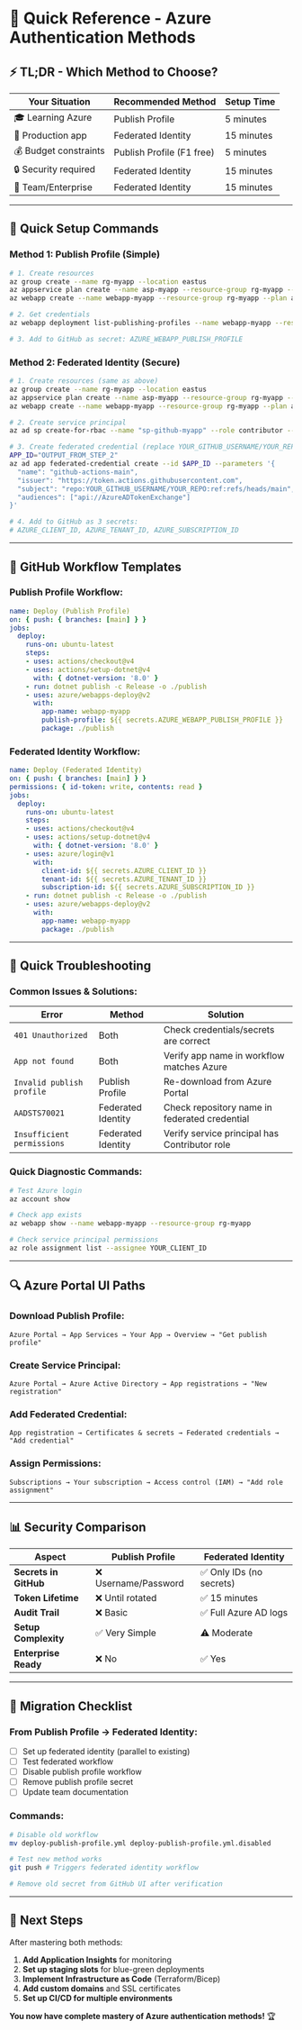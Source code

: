 # 🚀 Quick Reference - Azure Authentication Methods

## ⚡ TL;DR - Which Method to Choose?

| Your Situation | Recommended Method | Setup Time |
|----------------|-------------------|------------|
| 🎓 Learning Azure | Publish Profile | 5 minutes |
| 🏢 Production app | Federated Identity | 15 minutes |
| 💰 Budget constraints | Publish Profile (F1 free) | 5 minutes |
| 🔒 Security required | Federated Identity | 15 minutes |
| 👥 Team/Enterprise | Federated Identity | 15 minutes |

---

## 🔧 Quick Setup Commands

### **Method 1: Publish Profile (Simple)**
```bash
# 1. Create resources
az group create --name rg-myapp --location eastus
az appservice plan create --name asp-myapp --resource-group rg-myapp --sku F1
az webapp create --name webapp-myapp --resource-group rg-myapp --plan asp-myapp --runtime "dotnet:8"

# 2. Get credentials
az webapp deployment list-publishing-profiles --name webapp-myapp --resource-group rg-myapp --xml

# 3. Add to GitHub as secret: AZURE_WEBAPP_PUBLISH_PROFILE
```

### **Method 2: Federated Identity (Secure)**
```bash
# 1. Create resources (same as above)
az group create --name rg-myapp --location eastus
az appservice plan create --name asp-myapp --resource-group rg-myapp --sku F1  
az webapp create --name webapp-myapp --resource-group rg-myapp --plan asp-myapp --runtime "dotnet:8"

# 2. Create service principal
az ad sp create-for-rbac --name "sp-github-myapp" --role contributor --scopes /subscriptions/$(az account show --query id -o tsv)/resourceGroups/rg-myapp --json-auth

# 3. Create federated credential (replace YOUR_GITHUB_USERNAME/YOUR_REPO)
APP_ID="OUTPUT_FROM_STEP_2"
az ad app federated-credential create --id $APP_ID --parameters '{
  "name": "github-actions-main",
  "issuer": "https://token.actions.githubusercontent.com", 
  "subject": "repo:YOUR_GITHUB_USERNAME/YOUR_REPO:ref:refs/heads/main",
  "audiences": ["api://AzureADTokenExchange"]
}'

# 4. Add to GitHub as 3 secrets:
# AZURE_CLIENT_ID, AZURE_TENANT_ID, AZURE_SUBSCRIPTION_ID
```

---

## 📝 GitHub Workflow Templates

### **Publish Profile Workflow:**
```yaml
name: Deploy (Publish Profile)
on: { push: { branches: [main] } }
jobs:
  deploy:
    runs-on: ubuntu-latest
    steps:
    - uses: actions/checkout@v4
    - uses: actions/setup-dotnet@v4
      with: { dotnet-version: '8.0' }
    - run: dotnet publish -c Release -o ./publish
    - uses: azure/webapps-deploy@v2
      with:
        app-name: webapp-myapp
        publish-profile: ${{ secrets.AZURE_WEBAPP_PUBLISH_PROFILE }}
        package: ./publish
```

### **Federated Identity Workflow:**
```yaml
name: Deploy (Federated Identity)  
on: { push: { branches: [main] } }
permissions: { id-token: write, contents: read }
jobs:
  deploy:
    runs-on: ubuntu-latest
    steps:
    - uses: actions/checkout@v4
    - uses: actions/setup-dotnet@v4
      with: { dotnet-version: '8.0' }
    - uses: azure/login@v1
      with:
        client-id: ${{ secrets.AZURE_CLIENT_ID }}
        tenant-id: ${{ secrets.AZURE_TENANT_ID }}
        subscription-id: ${{ secrets.AZURE_SUBSCRIPTION_ID }}
    - run: dotnet publish -c Release -o ./publish
    - uses: azure/webapps-deploy@v2
      with:
        app-name: webapp-myapp
        package: ./publish
```

---

## 🐛 Quick Troubleshooting

### **Common Issues & Solutions:**

| Error | Method | Solution |
|-------|--------|----------|
| `401 Unauthorized` | Both | Check credentials/secrets are correct |
| `App not found` | Both | Verify app name in workflow matches Azure |
| `Invalid publish profile` | Publish Profile | Re-download from Azure Portal |
| `AADSTS70021` | Federated Identity | Check repository name in federated credential |
| `Insufficient permissions` | Federated Identity | Verify service principal has Contributor role |

### **Quick Diagnostic Commands:**
```bash
# Test Azure login
az account show

# Check app exists
az webapp show --name webapp-myapp --resource-group rg-myapp

# Check service principal permissions
az role assignment list --assignee YOUR_CLIENT_ID
```

---

## 🔍 Azure Portal UI Paths

### **Download Publish Profile:**
```
Azure Portal → App Services → Your App → Overview → "Get publish profile"
```

### **Create Service Principal:**
```
Azure Portal → Azure Active Directory → App registrations → "New registration"
```

### **Add Federated Credential:**
```
App registration → Certificates & secrets → Federated credentials → "Add credential"
```

### **Assign Permissions:**
```
Subscriptions → Your subscription → Access control (IAM) → "Add role assignment"
```

---

## 📊 Security Comparison

| Aspect | Publish Profile | Federated Identity |
|--------|----------------|-------------------|
| **Secrets in GitHub** | ❌ Username/Password | ✅ Only IDs (no secrets) |
| **Token Lifetime** | ❌ Until rotated | ✅ 15 minutes |
| **Audit Trail** | ❌ Basic | ✅ Full Azure AD logs |
| **Setup Complexity** | ✅ Very Simple | ⚠️ Moderate |
| **Enterprise Ready** | ❌ No | ✅ Yes |

---

## 🎯 Migration Checklist

### **From Publish Profile → Federated Identity:**
- [ ] Set up federated identity (parallel to existing)
- [ ] Test federated workflow
- [ ] Disable publish profile workflow  
- [ ] Remove publish profile secret
- [ ] Update team documentation

### **Commands:**
```bash
# Disable old workflow
mv deploy-publish-profile.yml deploy-publish-profile.yml.disabled

# Test new method works
git push # Triggers federated identity workflow

# Remove old secret from GitHub UI after verification
```

---

## 🚀 Next Steps

After mastering both methods:
1. **Add Application Insights** for monitoring
2. **Set up staging slots** for blue-green deployments  
3. **Implement Infrastructure as Code** (Terraform/Bicep)
4. **Add custom domains** and SSL certificates
5. **Set up CI/CD for multiple environments**

**You now have complete mastery of Azure authentication methods!** 🏆